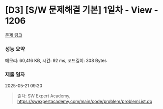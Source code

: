 # [D3] [S/W 문제해결 기본] 1일차 - View - 1206 

[문제 링크](https://swexpertacademy.com/main/code/problem/problemDetail.do?contestProbId=AV134DPqAA8CFAYh) 

### 성능 요약

메모리: 60,416 KB, 시간: 92 ms, 코드길이: 308 Bytes

### 제출 일자

2025-05-21 09:20



> 출처: SW Expert Academy, https://swexpertacademy.com/main/code/problem/problemList.do